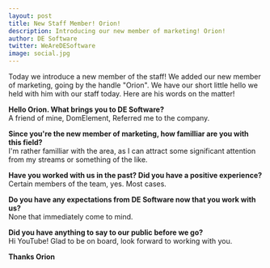 ```yaml
---
layout: post
title: New Staff Member! Orion!
description: Introducing our new member of marketing! Orion!
author: DE Software
twitter: WeAreDESoftware
image: social.jpg
---
```

Today we introduce a new member of the staff! We added our new member of marketing, going by the handle "Orion". We have our short little hello we held with him with our staff today. Here are his words on the matter!

**Hello Orion. What brings you to DE Software?**<br>
A friend of mine, DomElement, Referred me to the company.

**Since you're the new member of marketing, how familliar are you with this field?**<br>
I'm rather familliar with the area, as I can attract some significant attention from my streams or something of the like.

**Have you worked with us in the past? Did you have a positive experience?**<br>
Certain members of the team, yes. Most cases.

**Do you have any expectations from DE Software now that you work with us?**<br>
None that immediately come to mind.

**Did you have anything to say to our public before we go?**<br>
Hi YouTube! Glad to be on board, look forward to working with you.

**Thanks Orion**

